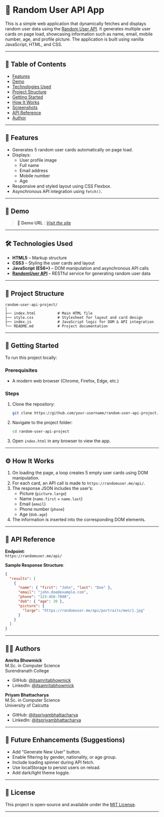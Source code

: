 # 👤 Random User API App

This is a simple web application that dynamically fetches and displays random user data using the [Random User API](https://randomuser.me/). It generates multiple user cards on page load, showcasing information such as name, email, mobile number, age, and profile picture. The application is built using vanilla JavaScript, HTML, and CSS.

---

## 📌 Table of Contents

- [Features](#features)
- [Demo](#demo)
- [Technologies Used](#technologies-used)
- [Project Structure](#project-structure)
- [Getting Started](#getting-started)
- [How It Works](#how-it-works)
- [Screenshots](#screenshots)
- [API Reference](#api-reference)
- [Author](#author)

---

## 🌟 Features

- Generates 5 random user cards automatically on page load.
- Displays:
  - User profile image
  - Full name
  - Email address
  - Mobile number
  - Age
- Responsive and styled layout using CSS Flexbox.
- Asynchronous API integration using `fetch()`.

---

## 🚀 Demo

> 📎 **Demo URL** : [_Visit the site_](https://itsamritabhowmick.github.io/js_API_random_user/)

---

## 🛠️ Technologies Used

- **HTML5** – Markup structure
- **CSS3** – Styling the user cards and layout
- **JavaScript (ES6+)** – DOM manipulation and asynchronous API calls
- **[RandomUser API](https://randomuser.me/)** – RESTful service for generating random user data

---

## 📁 Project Structure

```
random-user-api-project/
│
├── index.html          # Main HTML file
├── style.css           # Stylesheet for layout and card design
├── index.js            # JavaScript logic for DOM & API integration
└── README.md           # Project documentation
```

---

## 🧰 Getting Started

To run this project locally:

### Prerequisites

- A modern web browser (Chrome, Firefox, Edge, etc.)

### Steps

1. Clone the repository:

   ```bash
   git clone https://github.com/your-username/random-user-api-project.git
   ```

2. Navigate to the project folder:

   ```bash
   cd random-user-api-project
   ```

3. Open `index.html` in any browser to view the app.

---

## ⚙️ How It Works

1. On loading the page, a loop creates 5 empty user cards using DOM manipulation.
2. For each card, an API call is made to `https://randomuser.me/api/`.
3. The response JSON includes the user’s:
   - Picture (`picture.large`)
   - Name (`name.first` + `name.last`)
   - Email (`email`)
   - Phone number (`phone`)
   - Age (`dob.age`)
4. The information is inserted into the corresponding DOM elements.

---

## 🔗 API Reference

**Endpoint**:  
`https://randomuser.me/api/`

**Sample Response Structure**:

```json
{
  "results": [
    {
      "name": { "first": "John", "last": "Doe" },
      "email": "john.doe@example.com",
      "phone": "123-456-7890",
      "dob": { "age": 30 },
      "picture": {
        "large": "https://randomuser.me/api/portraits/men/1.jpg"
      }
    }
  ]
}
```

---

## 👨‍💻 Authors

**Amrita Bhowmick**  
M.Sc. in Computer Science  
Surendranath College

- GitHub: [@itsamritabhowmick](https://github.com/itsamritabhowmick/)
- LinkedIn: [@itsamritabhowmick](https://www.linkedin.com/in/itsamritabhowmick/)

**Priyam Bhattacharya**  
M.Sc. in Computer Science  
University of Calcutta

- GitHub: [@itspriyambhattacharya](https://github.com/itspriyambhattacharya)
- LinkedIn: [@itspriyambhattacharya](https://www.linkedin.com/in/itspriyambhattacharya/)

---

## 📌 Future Enhancements (Suggestions)

- Add "Generate New User" button.
- Enable filtering by gender, nationality, or age group.
- Include loading spinner during API fetch.
- Use localStorage to persist users on reload.
- Add dark/light theme toggle.

---

## 📄 License

This project is open-source and available under the [MIT License](LICENSE).

---
